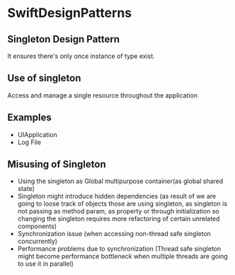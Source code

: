 # SwiftDesignPatterns

## Singleton Design Pattern
 It ensures there's only once instance of type exist.

## Use of singleton
Access and manage a single resource throughout the application

## Examples
* UIApplication
* Log File

## Misusing of Singleton
* Using the singleton as Global multipurpose container(as global shared state)
* Singleton might introduce hidden dependencies (as result of we are going to loose track of objects those are using singleton, as singleton is not passing as method param, as property or through initialization so changing the singleton requires more refactoring of certain unrelated components)
* Synchronization issue (when accessing non-thread safe singleton concurrently)
* Performance problems due to synchronization (Thread safe singleton might become performance bottleneck when multiple threads are going to use it in parallel)




